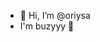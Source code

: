 - 👋 Hi, I’m @oriysa
- I'm buzyyy 🤯

<!---
oriysa/oriysa is a ✨ special ✨ repository because its `README.md` (this file) appears on your GitHub profile.
You can click the Preview link to take a look at your changes.
--->
